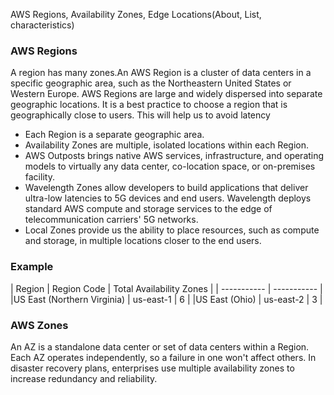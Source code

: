 AWS Regions, Availability Zones, Edge Locations(About, List, characteristics)

<h3>  AWS Regions </h3>

 A region has many zones.An AWS Region is a cluster of data centers in a specific geographic area, such as the Northeastern United States or Western Europe. AWS Regions are large and widely dispersed into separate geographic locations.
 It is a best practice to choose a region that is geographically close to users. This will help us to avoid latency

- Each Region is a separate geographic area.
- Availability Zones are multiple, isolated locations within each Region.
- AWS Outposts brings native AWS services, infrastructure, and operating models to virtually any data center, co-location space, or on-premises facility.
- Wavelength Zones allow developers to build applications that deliver ultra-low latencies to 5G devices and end users. Wavelength deploys standard AWS compute and storage  services to the edge of telecommunication carriers' 5G networks.
- Local Zones provide us the ability to place resources, such as compute and storage, in multiple locations closer to the end users.

<h3> Example </h3>

| Region      | Region Code |  Total Availability Zones |
| ----------- | ----------- |  
|US East (Northern Virginia) |    us-east-1       |    6 | 
|US East (Ohio)  |  us-east-2    |  	3 |
      

<h3> AWS Zones </h3>
An AZ is a standalone data center or set of data centers within a Region. Each AZ operates independently, so a failure in one won't affect others. In disaster recovery plans, enterprises use multiple availability zones to increase redundancy and reliability.

